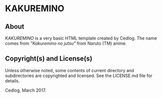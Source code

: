 # KAKUREMINO

## About

*KAKUREMINO* is a very basic HTML template created by Cedlog.
The name comes from *"Kakuremino no jutsu"* from Naruto (TM) anime.

## Copyright(s) and License(s)

Unless otherwise noted, some contents of current directory and subdirectories
are copyrighted and licensed. See the LICENSE.md file for details.

Cedlog, March 2017.